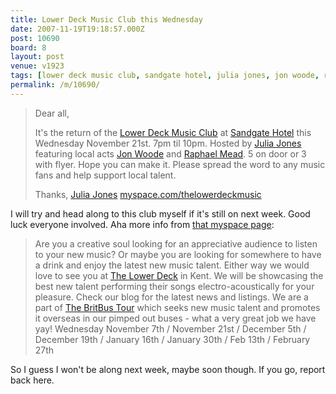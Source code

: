 ```yaml
---
title: Lower Deck Music Club this Wednesday
date: 2007-11-19T19:18:57.000Z
post: 10690
board: 8
layout: post
venue: v1923
tags: [lower deck music club, sandgate hotel, julia jones, jon woode, raphael mead, lower deck, britbus tour]
permalink: /m/10690/
---
```

<blockquote>Dear all,

It's the return of the <a href="/wiki/lower+deck+music+club">Lower Deck Music Club</a> at <a href="/wiki/sandgate+hotel">Sandgate Hotel</a> this Wednesday November 21st.  7pm til 10pm.  Hosted by <a href="/wiki/julia+jones">Julia Jones</a> featuring local acts <a href="/wiki/jon+woode">Jon Woode</a> and <a href="/wiki/raphael+mead">Raphael Mead</a>.  5 on door or 3 with flyer.  Hope you can make it.  Please spread the word to any music fans and help support local talent.

Thanks,
<a href="/wiki/julia+jones">Julia Jones</a>
<a href="http://www.myspace.com/thelowerdeckmusic">myspace.com/thelowerdeckmusic</a></blockquote>

I will try and head along to this club myself if it's still on next week. Good luck everyone involved. Aha more info from <a href="http://www.myspace.com/thelowerdeckmusic">that myspace page</a>:

<blockquote>Are you a creative soul looking for an appreciative audience to listen to your new music? Or maybe you are looking for somewhere to have a drink and enjoy the latest new music talent. Either way we would love to see you at <a href="/wiki/lower+deck">The Lower Deck</a> in Kent. We will be showcasing the best new talent performing their songs electro-acoustically for your pleasure. Check our blog for the latest news and listings. We are a part of <a href="/wiki/britbus+tour">The BritBus Tour</a> which seeks new music talent and promotes it overseas in our pimped out buses - what a very great job we have yay! Wednesday November 7th / November 21st / December 5th / December 19th / January 16th / January 30th / Feb 13th / February 27th </blockquote>

So I guess I won't be along next week, maybe soon though. If you go, report back here.
